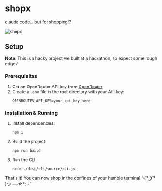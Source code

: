 # shopx

claude code... but for shopping!?

![shopx](./shopx.png)

## Setup

**Note:** This is a hacky project we built at a hackathon, so expect some rough edges!

### Prerequisites

1. Get an OpenRouter API key from [OpenRouter](https://openrouter.ai/)
2. Create a `.env` file in the root directory with your API key:
   ```
   OPENROUTER_API_KEY=your_api_key_here
   ```

### Installation & Running

1. Install dependencies:

   ```bash
   npm i
   ```

2. Build the project:

   ```bash
   npm run build
   ```

3. Run the CLI:
   ```bash
   node ./dist/cli/source/cli.js
   ```

That's it! You can now shop in the confines of your humble terminal ╰( ͡° ͜ʖ ͡° )つ ──☆\*:・ﾟ
